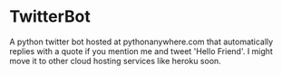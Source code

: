 # TwitterBot

A python twitter bot hosted at pythonanywhere.com that automatically replies with a quote if you mention me and tweet 'Hello Friend'. I might move it to other cloud hosting services like heroku soon.
